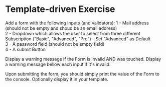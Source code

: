 # Template-driven Exercise

Add a form with the following Inputs (and validators):
1 - Mail address (should not be empty and shoud be an email address)<br/>
2 - Dropdown which allows the user to select from three different Subscription ("Basic", "Advanced", "Pro") - Set "Advanced" as Default<br/>
3 - A password field (should not be empty field)<br/>
4 - A submit Button<br/>

Display a warning message if the Form is invalid AND was touched. Display a warning message bellow each input if it's invalid.<br/>

Upon submitting the form, you should simply print the value of the Form to the console. Optionally display it in your template.<br/>

